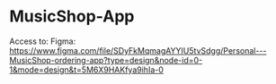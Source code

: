 # MusicShop-App

Access to:
Figma: https://www.figma.com/file/SDyFkMqmagAYYIU5tvSdgg/Personal---MusicShop-ordering-app?type=design&node-id=0-1&mode=design&t=5M6X9HAKfya9ihIa-0
